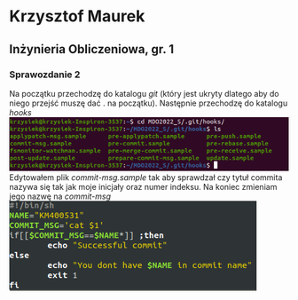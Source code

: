 # Krzysztof Maurek #
## Inżynieria Obliczeniowa, gr. 1 ##
### Sprawozdanie 2 ###
Na początku przechodzę do katalogu *git* (który jest ukryty dlatego aby do niego przejść muszę dać . na początku). Następnie przechodzę do katalogu *hooks*  
![](hooks.png)  
Edytowałem plik *commit-msg.sample* tak aby sprawdzał czy tytuł commita nazywa się tak jak moje inicjały oraz numer indeksu. Na koniec zmieniam jego nazwę na *commit-msg*   
![](commit_msg.png)  

